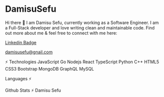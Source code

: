# DamisuSefu
 Hi there 👋
I am Damisu Sefu, currently working as a Software Engineer. I am a Full-Stack developer and love writing clean and maintainable code. Find out more about me & feel free to connect with me here:

[Linkedin Badge](https://www.linkedin.com/in/damisu-sefu-5545b223a/)

[damisusefu@gnail.com](https://myaccount.google.com/contactemail)

⚡ Technologies
JavaScript Go  Nodejs React TypeScript Python C++ HTML5 CSS3 Bootstrap MongoDB  GraphQL   MySQL 

Languages ⚡

Github Stats ⚡
Damisu Sefu 

